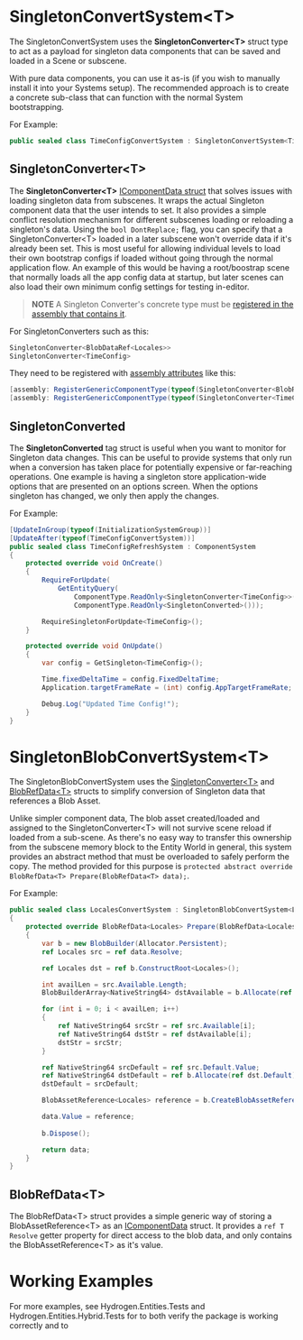 # **SingletonConvertSystem&lt;T&gt;**

The SingletonConvertSystem uses the **SingletonConverter&lt;T&gt;** struct type to act as a payload for singleton data components that can be saved and loaded in a Scene or subscene.

With pure data components, you can use it as-is (if you wish to manually install it into your Systems setup).
The recommended approach is to create a concrete sub-class that can function with the normal System bootstrapping.

For Example:
```cs
public sealed class TimeConfigConvertSystem : SingletonConvertSystem<TimeConfig> { }
``` 

## **SingletonConverter&lt;T&gt;**

The **SingletonConverter&lt;T&gt;** [IComponentData struct](https://docs.unity3d.com/Packages/com.unity.entities@0.1/api/Unity.Entities.IComponentData.html) that solves issues with loading singleton data from subscenes.
It wraps the actual Singleton component data that the user intends to set. It also provides a simple conflict resolution mechanism for different subscenes loading or reloading a singleton's data.
Using the ```bool DontReplace;``` flag, you can specify that a SingletonConverter&lt;T&gt; loaded in a later subscene won't override data if it's already been set. This is most useful for allowing individual levels to load their own bootstrap configs if loaded without going through the normal application flow.
An example of this would be having a root/boostrap scene that normally loads all the app config data at startup, but later scenes can also load their own minimum config settings for testing in-editor.
  
> **NOTE** A Singleton Converter's concrete type must be [registered in the assembly that contains it](https://docs.unity3d.com/Packages/com.unity.entities@0.1/api/Unity.Entities.RegisterGenericComponentTypeAttribute.html).

For SingletonConverters such as this:
```cs
SingletonConverter<BlobDataRef<Locales>>
SingletonConverter<TimeConfig>
```

They need to be registered with [assembly attributes](https://docs.microsoft.com/en-us/dotnet/standard/assembly/set-attributes) like this:
```cs
[assembly: RegisterGenericComponentType(typeof(SingletonConverter<BlobRefData<Locales>>))]
[assembly: RegisterGenericComponentType(typeof(SingletonConverter<TimeConfig>))]
```

## **SingletonConverted**

The **SingletonConverted** tag struct is useful when you want to monitor for Singleton data changes. This can be useful to provide systems that only run when a conversion has taken place for potentially expensive or far-reaching operations.
One example is having a singleton store application-wide options that are presented on an options screen. When the options singleton has changed, we only then apply the changes.

For Example: 
```cs
[UpdateInGroup(typeof(InitializationSystemGroup))]
[UpdateAfter(typeof(TimeConfigConvertSystem))]
public sealed class TimeConfigRefreshSystem : ComponentSystem
{
    protected override void OnCreate()
    {
        RequireForUpdate(
            GetEntityQuery(
                ComponentType.ReadOnly<SingletonConverter<TimeConfig>>(),
                ComponentType.ReadOnly<SingletonConverted>()));

        RequireSingletonForUpdate<TimeConfig>();
    }

    protected override void OnUpdate()
    {
        var config = GetSingleton<TimeConfig>();

        Time.fixedDeltaTime = config.FixedDeltaTime;
        Application.targetFrameRate = (int) config.AppTargetFrameRate;

        Debug.Log("Updated Time Config!");
    }
}
```

# **SingletonBlobConvertSystem&lt;T&gt;**

The SingletonBlobConvertSystem uses the [SingletonConverter&lt;T&gt;](#singletonconvertert) and [BlobRefData&lt;T&gt;](#blobrefdatat) structs to simplify conversion of Singleton data that references a Blob Asset.

Unlike simpler component data, The blob asset created/loaded and assigned to the SingletonConverter&lt;T&gt; will not survive scene reload if loaded from a sub-scene.
As there's no easy way to transfer this ownership from the subscene memory block to the Entity World in general, this system provides an abstract method that must be overloaded to safely perform the copy.
The method provided for this purpose is ```protected abstract override BlobRefData<T> Prepare(BlobRefData<T> data);```.

For Example:
```cs
public sealed class LocalesConvertSystem : SingletonBlobConvertSystem<Locales>
{
    protected override BlobRefData<Locales> Prepare(BlobRefData<Locales> data)
    {
        var b = new BlobBuilder(Allocator.Persistent);
        ref Locales src = ref data.Resolve;

        ref Locales dst = ref b.ConstructRoot<Locales>();

        int availLen = src.Available.Length;
        BlobBuilderArray<NativeString64> dstAvailable = b.Allocate(ref dst.Available, availLen);

        for (int i = 0; i < availLen; i++)
        {
            ref NativeString64 srcStr = ref src.Available[i];
            ref NativeString64 dstStr = ref dstAvailable[i];
            dstStr = srcStr;
        }

        ref NativeString64 srcDefault = ref src.Default.Value;
        ref NativeString64 dstDefault = ref b.Allocate(ref dst.Default);
        dstDefault = srcDefault;

        BlobAssetReference<Locales> reference = b.CreateBlobAssetReference<Locales>(Allocator.Persistent);

        data.Value = reference;
        
        b.Dispose();

        return data;
    }
}
```

## **BlobRefData&lt;T&gt;**

The BlobRefData&lt;T&gt; struct provides a simple generic way of storing a BlobAssetReference&lt;T&gt; as an [IComponentData](https://docs.unity3d.com/Packages/com.unity.entities@0.1/manual/component_data.html) struct.
It provides a ```ref T Resolve``` getter property for direct access to the blob data, and only contains the BlobAssetReference&lt;T&gt; as it's value.


# Working Examples
For more examples, see Hydrogen.Entities.Tests and Hydrogen.Entities.Hybrid.Tests for to both verify the package is working correctly and to 
